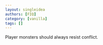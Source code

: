 ```yaml
---
layout: singleidea
authors: [FIQ]
category: [vanilla]
tags: []
---
```

Player monsters should always resist conflict.
